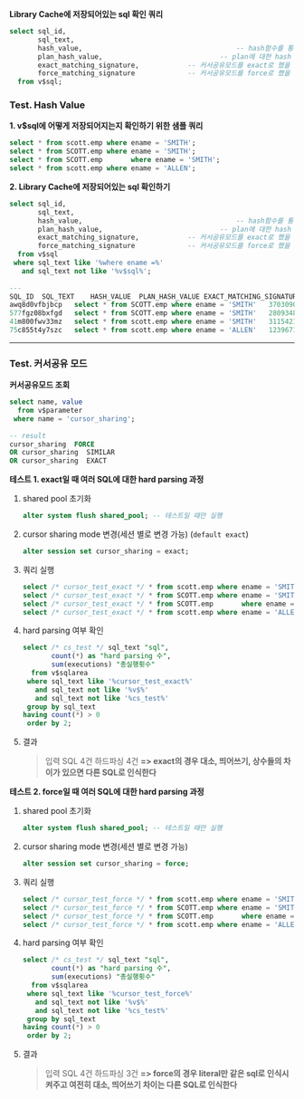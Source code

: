 **Library Cache에 저장되어있는 sql 확인 쿼리**

```sql
select sql_id,
       sql_text,
       hash_value,										-- hash함수를 통해 반환된 sql 문장에 대한 hash value
       plan_hash_value,								-- plan에 대한 hash value(값이 같다면 같은 실행계획)
       exact_matching_signature,			-- 커서공유모드를 exact로 했을 때의 SQL구분값
       force_matching_signature				-- 커서공유모드를 force로 했을 때의 SQL구분값
  from v$sql;
```

### Test. Hash Value

**1. v$sql에 어떻게 저장되어지는지 확인하기 위한 샘플 쿼리**

```sql
select * from scott.emp where ename = 'SMITH';
select * from SCOTT.emp where ename = 'SMITH';
select * from SCOTT.emp       where ename = 'SMITH';
select * from scott.emp where ename = 'ALLEN';
```

**2. Library Cache에 저장되어있는 sql 확인하기**

```sql
select sql_id,
       sql_text,
       hash_value,										-- hash함수를 통해 반환된 sql 문장에 대한 hash value
       plan_hash_value,								-- plan에 대한 hash value(값이 같다면 같은 실행계획)
       exact_matching_signature,			-- 커서공유모드를 exact로 했을 때의 SQL구분값
       force_matching_signature				-- 커서공유모드를 force로 했을 때의 SQL구분값
  from v$sql
 where sql_text like '%where ename =%'
   and sql_text not like '%v$sql%';
   
---
SQL_ID	SQL_TEXT	HASH_VALUE	PLAN_HASH_VALUE	EXACT_MATCHING_SIGNATURE	FORCE_MATCHING_SIGNATURE
awq8d0vfbjbcp	select * from SCOTT.emp where ename = 'SMITH'	3703090581	3956160932	16232199891007060759	1334220715184771577
577fgz08bxfgd	select * from SCOTT.emp where ename = 'SMITH'	280934893	3956160932	16232199891007060759	1334220715184771577
41m800fwv33mz	select * from scott.emp where ename = 'SMITH'	3115421311	3956160932	16232199891007060759	1334220715184771577
75c855t4y7szc	select * from scott.emp where ename = 'ALLEN'	1239671788	3956160932	16330045331755086218	1334220715184771577
```

---

### Test. 커서공유 모드 

**커서공유모드 조회**

```sql
select name, value
  from v$parameter
 where name = 'cursor_sharing';
 
-- result
cursor_sharing	FORCE
OR cursor_sharing  SIMILAR
OR cursor_sharing  EXACT
```

**테스트 1. exact일 때 여러 SQL에 대한 hard parsing 과정**

1. shared pool 초기화

   ```sql
   alter system flush shared_pool; -- 테스트일 때만 실행
   ```

2. cursor sharing mode 변경(세션 별로 변경 가능) (`default exact`)

   ```sql
   alter session set cursor_sharing = exact;
   ```

3. 쿼리 실행

   ```sql
   select /* cursor_test_exact */ * from scott.emp where ename = 'SMITH';
   select /* cursor_test_exact */ * from SCOTT.emp where ename = 'SMITH';
   select /* cursor_test_exact */ * from SCOTT.emp       where ename = 'SMITH';
   select /* cursor_test_exact */ * from scott.emp where ename = 'ALLEN';
   ```

4. hard parsing 여부 확인

   ```sql
   select /* cs_test */ sql_text "sql", 
          count(*) as "hard parsing 수",
          sum(executions) "총실행횟수"
     from v$sqlarea
    where sql_text like '%cursor_test_exact%'
      and sql_text not like '%v$%'
      and sql_text not like '%cs_test%'
    group by sql_text
   having count(*) > 0
    order by 2;
   ```

5. 결과

   > 입력 SQL 4건
   > 하드파싱 4건
   > **=> exact의 경우 대소, 띄어쓰기, 상수들의 차이가 있으면 다른 SQL로 인식한다**

**테스트 2. force일 때 여러 SQL에 대한 hard parsing 과정**

1. shared pool 초기화

   ```sql
   alter system flush shared_pool; -- 테스트일 때만 실행
   ```

2. cursor sharing mode 변경(세션 별로 변경 가능)
   ```sql
   alter session set cursor_sharing = force;
   ```

3. 쿼리 실행

   ```sql
   select /* cursor_test_force */ * from scott.emp where ename = 'SMITH';
   select /* cursor_test_force */ * from SCOTT.emp where ename = 'SMITH';
   select /* cursor_test_force */ * from SCOTT.emp       where ename = 'SMITH';
   select /* cursor_test_force */ * from scott.emp where ename = 'ALLEN';
   ```

4. hard parsing 여부 확인

   ```sql
   select /* cs_test */ sql_text "sql", 
          count(*) as "hard parsing 수",
          sum(executions) "총실행횟수"
     from v$sqlarea
    where sql_text like '%cursor_test_force%'
      and sql_text not like '%v$%'
      and sql_text not like '%cs_test%'
    group by sql_text
   having count(*) > 0
    order by 2;
   ```

5. 결과

   > 입력 SQL 4건
   > 하드파싱 3건
   > **=> force의 경우 literal만 같은 sql로 인식시켜주고 여전히 대소, 띄어쓰기 차이는 다른 SQL로 인식한다**